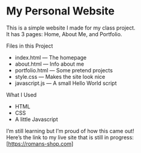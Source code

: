 # My Personal Website

This is a simple website I made for my class project.  
It has 3 pages: Home, About Me, and Portfolio.

Files in this Project

- index.html — The homepage
- about.html — Info about me
- portfolio.html — Some pretend projects
- style.css — Makes the site look nice
- javascript.js — A small Hello World script

What I Used

- HTML
- CSS
- A little Javascript 

I’m still learning but I’m proud of how this came out!  
Here’s the link to my live site that is still in progress:  
[https://romans-shop.com]